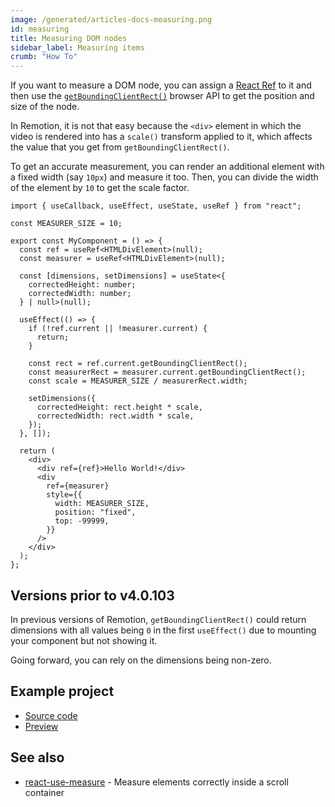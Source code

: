 ```yaml
---
image: /generated/articles-docs-measuring.png
id: measuring
title: Measuring DOM nodes
sidebar_label: Measuring items
crumb: "How To"
---
```


If you want to measure a DOM node, you can assign a [React Ref](https://react.dev/learn/manipulating-the-dom-with-refs) to it and then use the [`getBoundingClientRect()`](https://developer.mozilla.org/en-US/docs/Web/API/Element/getBoundingClientRect?retiredLocale=de) browser API to get the position and size of the node.

In Remotion, it is not that easy because the `<div>` element in which the video is rendered into has a `scale()` transform applied to it, which affects the value that you get from `getBoundingClientRect()`.

To get an accurate measurement, you can render an additional element with a fixed width (say `10px`) and measure it too. Then, you can divide the width of the element by `10` to get the scale factor.

```tsx twoslash title="MyComponent.tsx"
import { useCallback, useEffect, useState, useRef } from "react";

const MEASURER_SIZE = 10;

export const MyComponent = () => {
  const ref = useRef<HTMLDivElement>(null);
  const measurer = useRef<HTMLDivElement>(null);

  const [dimensions, setDimensions] = useState<{
    correctedHeight: number;
    correctedWidth: number;
  } | null>(null);

  useEffect(() => {
    if (!ref.current || !measurer.current) {
      return;
    }

    const rect = ref.current.getBoundingClientRect();
    const measurerRect = measurer.current.getBoundingClientRect();
    const scale = MEASURER_SIZE / measurerRect.width;

    setDimensions({
      correctedHeight: rect.height * scale,
      correctedWidth: rect.width * scale,
    });
  }, []);

  return (
    <div>
      <div ref={ref}>Hello World!</div>
      <div
        ref={measurer}
        style={{
          width: MEASURER_SIZE,
          position: "fixed",
          top: -99999,
        }}
      />
    </div>
  );
};
```

## Versions prior to v4.0.103

In previous versions of Remotion, `getBoundingClientRect()` could return dimensions with all values being `0` in the first `useEffect()` due to mounting your component but not showing it.

Going forward, you can rely on the dimensions being non-zero.

## Example project

- [Source code](https://github.com/remotion-dev/measure-item)
- [Preview](https://measure-item.vercel.app)

## See also
- [react-use-measure](https://github.com/pmndrs/react-use-measure) - Measure elements correctly inside a scroll container
